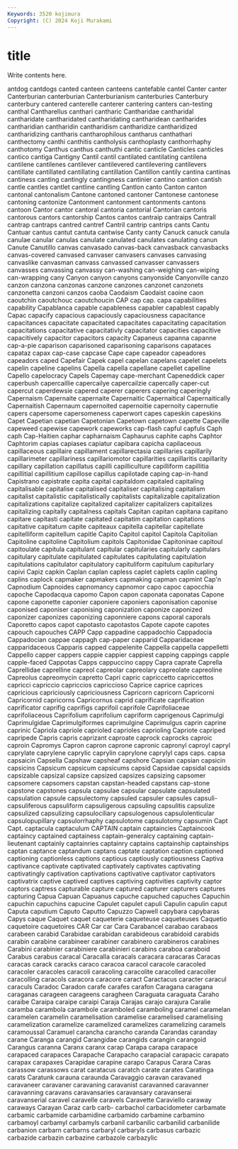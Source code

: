 ```yaml
---
Keywords: 3520 kojimura
Copyright: (C) 2024 Koji Murakami
---
```


# title

Write contents here.



antdog cantdogs
canted canteen canteens cantefable cantel Canter canter Canterburian canterburian Canterburianism
canterburies Canterbury canterbury cantered canterelle canterer cantering canters can-testing canthal
Cantharellus canthari cantharic Cantharidae cantharidal cantharidate cantharidated cantharidating cantharidean cantharides
cantharidian cantharidin cantharidism cantharidize cantharidized cantharidizing cantharis cantharophilous cantharus canthathari
canthectomy canthi canthitis cantholysis canthoplasty canthorrhaphy canthotomy Canthus canthus canthuthi
cantic canticle Canticles canticles cantico cantiga Cantigny Cantil cantil cantilated
cantilating cantilena cantilene cantilenes cantilever cantilevered cantilevering cantilevers cantillate cantillated
cantillating cantillation Cantillon cantily cantina cantinas cantiness canting cantingly cantingness
cantinier cantino cantion cantish cantle cantles cantlet cantline cantling Cantlon
canto Canton canton cantonal cantonalism Cantone cantoned cantoner Cantonese cantonese
cantoning cantonize Cantonment cantonment cantonments cantons cantoon Cantor cantor cantoral
cantoria cantorial Cantorian cantoris cantorous cantors cantorship Cantos cantos cantraip
cantraips Cantrall cantrap cantraps cantred cantref Cantril cantrip cantrips cants
Cantu Cantuar cantus cantut cantuta cantwise Canty canty Canuck canuck
canula canulae canular canulas canulate canulated canulates canulating canun Canute
Canutillo canvas canvasado canvas-back canvasback canvasbacks canvas-covered canvased canvaser canvasers
canvases canvasing canvaslike canvasman canvass canvassed canvasser canvassers canvasses canvassing
canvassy can-washing can-weighing can-wiping can-wrapping cany Canyon canyon canyons canyonside
Canyonville canzo canzon canzona canzonas canzone canzones canzonet canzonets canzonetta
canzoni canzos caoba Caodaism Caodaist caoine caon caoutchin caoutchouc caoutchoucin
CAP cap cap. capa capabilities capability Capablanca capable capableness capabler
capablest capably Capac capacify capacious capaciously capaciousness capacitance capacitances capacitate
capacitated capacitates capacitating capacitation capacitations capacitative capacitativly capacitator capacities capacitive
capacitively capacitor capacitors capacity Capaneus capanna capanne cap-a-pie caparison caparisoned
caparisoning caparisons capataces capataz capax cap-case capcase Cape cape capeador
capeadores capeadors caped Capefair Capek capel capelan capelans capelet capelets
capelin capeline capelins Capella capella capellane capellet capelline Capello capelocracy
Capels Capemay cape-merchant Capeneddick caper caperbush capercaillie capercailye capercailzie capercally
caper-cut capercut caperdewsie capered caperer caperers capering caperingly Capernaism Capernaite
capernaite Capernaitic Capernaitical Capernaitically Capernaitish Capernaum capernoited capernoitie capernoity capernutie
capers capersome capersomeness caperwort capes capeskin capeskins Capet Capetian capetian
Capetonian Capetown capetown capette Capeville capeweed capewise capework capeworks cap-flash
capful capfuls Caph caph Cap-Haitien caphar capharnaism Caphaurus caphite caphs
Caphtor Caphtorim capias capiases capiatur capibara capicha capilaceous capillaceous capillaire
capillament capillarectasia capillaries capillarily capillarimeter capillariness capillariomotor capillarities capillaritis capillarity
capillary capillation capillatus capilli capilliculture capilliform capillitia capillitial capillitium capillose
capillus capilotade caping cap-in-hand Capistrano capistrate capita capital capitaldom capitaled
capitaling capitalisable capitalise capitalised capitaliser capitalising capitalism capitalist capitalistic capitalistically
capitalists capitalizable capitalization capitalizations capitalize capitalized capitalizer capitalizers capitalizes capitalizing
capitally capitalness capitals Capitan capitan capitana capitano capitare capitasti capitate
capitated capitatim capitation capitations capitative capitatum capite capiteaux capitella capitellar
capitellate capitelliform capitellum capitle Capito Capitol capitol Capitola Capitolian Capitoline
capitoline Capitolium capitols Capitonidae Capitoninae capitoul capitoulate capitula capitulant capitular
capitularies capitularly capitulars capitulary capitulate capitulated capitulates capitulating capitulation capitulations
capitulator capitulatory capituliform capitulum capiturlary capivi Capiz capkin Caplan caplan
capless caplet caplets caplin capling caplins caplock capmaker capmakers capmaking
capman capmint Cap'n Capnodium Capnoides capnomancy capnomor capo capoc capocchia
capoche Capodacqua capomo Capon capon caponata caponatas Capone capone caponette
caponier caponiere caponiers caponisation caponise caponised caponiser caponising caponization caponize
caponized caponizer caponizes caponizing caponniere capons caporal caporals Caporetto capos
capot capotasto capotastos Capote capote capotes capouch capouches CAPP Capp
cappadine cappadochio Cappadocia Cappadocian cappae cappagh cap-paper capparid Capparidaceae capparidaceous
Capparis capped cappelenite Cappella cappella cappelletti Cappello capper cappers cappie
cappier cappiest capping cappings capple capple-faced Cappotas Capps cappuccino cappy
Capra caprate Caprella Caprellidae caprelline capreol capreolar capreolary capreolate capreoline
Capreolus capreomycin capretto Capri capric capriccetto capriccettos capricci capriccio capriccios
capriccioso Caprice caprice caprices capricious capriciously capriciousness Capricorn capricorn Capricorni
Capricornid capricorns Capricornus caprid caprificate caprification caprificator caprifig caprifigs caprifoil
caprifole Caprifoliaceae caprifoliaceous Caprifolium caprifolium capriform caprigenous Caprimulgi Caprimulgidae Caprimulgiformes
caprimulgine Caprimulgus caprin caprine caprinic Capriola capriole caprioled caprioles caprioling
Capriote capriped capripede Capris capris caprizant caproate caprock caprocks caproic
caproin Capromys Capron capron caprone capronic capronyl caproyl capryl caprylate
caprylene caprylic caprylin caprylone caprylyl caps caps. capsa capsaicin Capsella
Capshaw capsheaf capshore Capsian capsian capsicin capsicins Capsicum capsicum capsicums
capsid Capsidae capsidal capsids capsizable capsizal capsize capsized capsizes capsizing
capsomer capsomere capsomers capstan capstan-headed capstans cap-stone capstone capstones capsula
capsulae capsular capsulate capsulated capsulation capsule capsulectomy capsuled capsuler capsules
capsuli- capsuliferous capsuliform capsuligerous capsuling capsulitis capsulize capsulized capsulizing capsulociliary
capsulogenous capsulolenticular capsulopupillary capsulorrhaphy capsulotome capsulotomy capsumin Capt Capt. captacula
captaculum CAPTAIN captain captaincies Captaincook captaincy captained captainess captain-generalcy captaining
captain-lieutenant captainly captainries captainry captains captainship captainships captan captance captandum
captans captate captation caption captioned captioning captionless captions captious captiously
captiousness Captiva captivance captivate captivated captivately captivates captivating captivatingly captivation
captivations captivative captivator captivators captivatrix captive captived captives captiving captivities
captivity captor captors captress capturable capture captured capturer capturers captures
capturing Capua Capuan Capuanus capuche capuched capuches Capuchin capuchin capuchins
capucine Capulet capulet capuli Capulin capulin caput Caputa caputium Caputo
Caputto Capuzzo Capwell capybara capybaras Capys caque Caquet caquet caqueterie
caqueteuse caqueteuses Caquetio caquetoire caquetoires CAR Car car Cara Carabancel
carabao carabaos carabeen carabid Carabidae carabidan carabideous carabidoid carabids carabin
carabine carabineer carabiner carabinero carabineros carabines Carabini carabinier carabiniere carabinieri
carabins caraboa caraboid Carabus carabus caracal Caracalla caracals caracara caracaras
Caracas caracas carack caracks caraco caracoa caracol caracole caracoled caracoler
caracoles caracoli caracoling caracolite caracolled caracoller caracolling caracols caracora caracore
caract Caractacus caracter caracul caraculs Caradoc Caradon carafe carafes carafon
Caragana caragana caraganas carageen carageens caragheen Caraguata caraguata Caraho caraibe
Caraipa caraipe caraipi Caraja Carajas carajo carajura Caralie caramba carambola
carambole caramboled caramboling caramel caramelan caramelen caramelin caramelisation caramelise caramelised
caramelising caramelization caramelize caramelized caramelizes caramelizing caramels caramoussal Caramuel carancha
carancho caranda Carandas caranday carane Caranga carangid Carangidae carangids carangin
carangoid Carangus caranna Caranx caranx carap Carapa carapa carapace carapaced
carapaces Carapache Carapacho carapacial carapacic carapato carapax carapaxes Carapidae carapine
carapo Carapus Carara Caras carassow carassows carat caratacus caratch carate
carates Caratinga carats Caratunk carauna caraunda Caravaggio caravan caravaned caravaneer
caravaner caravaning caravanist caravanned caravanner caravanning caravans caravansaries caravansary caravanserai
caravanserial caravel caravelle caravels Caravette Caraviello caraway caraways Carayan Caraz
carb carb- carbachol carbacidometer carbamate carbamic carbamide carbamidine carbamido carbamine
carbamino carbamoyl carbamyl carbamyls carbanil carbanilic carbanilid carbanilide carbanion carbarn
carbarns carbaryl carbaryls carbasus carbazic carbazide carbazin carbazine carbazole carbazylic
